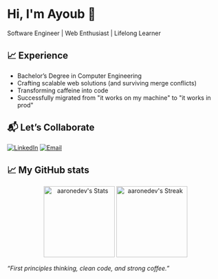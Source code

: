 #  Hi, I'm Ayoub 👋
Software Engineer | Web Enthusiast | Lifelong Learner

## 📈 Experience
* Bachelor’s Degree in Computer Engineering
* Crafting scalable web solutions (and surviving merge conflicts)
* Transforming caffeine into code
* Successfully migrated from "it works on my machine" to "it works in prod"


## 📬 Let’s Collaborate

[![LinkedIn](https://img.shields.io/badge/LinkedIn-Connect%20Professionally-blue?logo=linkedin)](https://www.linkedin.com/in/ayoub-el-haddadi-590b99219/)
[![Email](https://img.shields.io/badge/Email-Contact%20Me-red?logo=gmail)](mailto:a.elhaddadi@solinect.com)

## 📈 My GitHub stats

<div class="badges-githubstats">
  <p align="center">
    <img src="https://github-readme-stats.vercel.app/api?username=aaronedev&theme=tokyonight&show_icons=true&hide_border=true&count_private=true" alt="aaronedev's Stats" height="165">
    <img src="https://github-readme-streak-stats.herokuapp.com/?user=aaronedev&theme=tokyonight&hide_border=true" alt="aaronedev's Streak" height="165">
  </p>
</div>

<i>“First principles thinking, clean code, and strong coffee.”</i>
